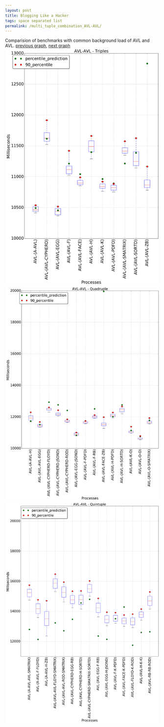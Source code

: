 ```yaml
---
layout: post
title: Blogging Like a Hacker
tags: space separated list
permalink: /multi_tuple_combination_AVL-AVL/
---
```


Comparision of benchmarks with common background load of AVL and AVL.
[previous graph](./multi_tuple_combination_A-ZB/), [next graph](./multi_tuple_combination_AVL-A/)
<img src="./images/triple/AVL/AVL-AVL_box.png" alt="graph figure"><img src="./images/quadruple/AVL/AVL-AVL_box.png" alt="graph figure"><img src="./images/quintuple/AVL/AVL-AVL_box.png" alt="graph figure">